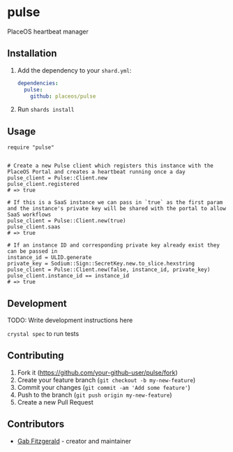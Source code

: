 # pulse

PlaceOS heartbeat manager

## Installation

1. Add the dependency to your `shard.yml`:

   ```yaml
   dependencies:
     pulse:
       github: placeos/pulse
   ```

2. Run `shards install`

## Usage

```crystal
require "pulse"
```

```crystal

# Create a new Pulse client which registers this instance with the PlaceOS Portal and creates a heartbeat running once a day
pulse_client = Pulse::Client.new
pulse_client.registered
# => true

# If this is a SaaS instance we can pass in `true` as the first param and the instance's private key will be shared with the portal to allow SaaS workflows
pulse_client = Pulse::Client.new(true)
pulse_client.saas
# => true

# If an instance ID and corresponding private key already exist they can be passed in
instance_id = ULID.generate
private_key = Sodium::Sign::SecretKey.new.to_slice.hexstring
pulse_client = Pulse::Client.new(false, instance_id, private_key)
pulse_client.instance_id == instance_id
# => true
```

## Development

TODO: Write development instructions here

`crystal spec` to run tests

## Contributing

1. Fork it (<https://github.com/your-github-user/pulse/fork>)
2. Create your feature branch (`git checkout -b my-new-feature`)
3. Commit your changes (`git commit -am 'Add some feature'`)
4. Push to the branch (`git push origin my-new-feature`)
5. Create a new Pull Request

## Contributors

- [Gab Fitzgerald](https://github.com/GabFitzgerald) - creator and maintainer

